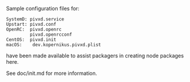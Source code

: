 Sample configuration files for:
```
SystemD: pivxd.service
Upstart: pivxd.conf
OpenRC:  pivxd.openrc
         pivxd.openrcconf
CentOS:  pivxd.init
macOS:    dev.kopernikus.pivxd.plist
```
have been made available to assist packagers in creating node packages here.

See doc/init.md for more information.

